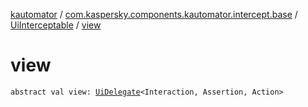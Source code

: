 [kautomator](../../index.md) / [com.kaspersky.components.kautomator.intercept.base](../index.md) / [UiInterceptable](index.md) / [view](./view.md)

# view

`abstract val view: `[`UiDelegate`](../../com.kaspersky.components.kautomator.intercept.delegate/-ui-delegate/index.md)`<Interaction, Assertion, Action>`